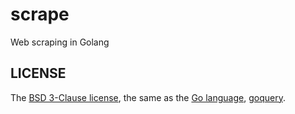 # scrape
Web scraping in Golang

## LICENSE

The [BSD 3-Clause license](https://opensource.org/licenses/BSD-3-Clause), the same as the [Go language](https://golang.org/LICENSE), [goquery](https://github.com/PuerkitoBio/goquery/blob/master/LICENSE).
